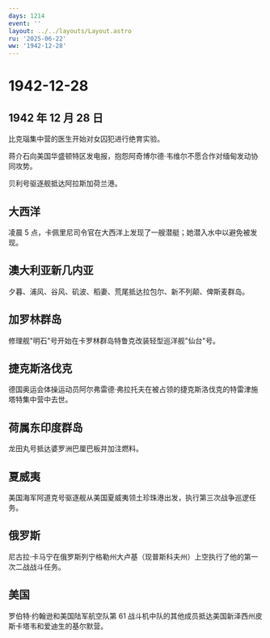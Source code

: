 ```yaml
---
days: 1214
event: ''
layout: ../../layouts/Layout.astro
ru: '2025-06-22'
ww: '1942-12-28'
---
```


# 1942-12-28

## 1942 年 12 月 28 日

比克瑙集中营的医生开始对女囚犯进行绝育实验。

蒋介石向美国华盛顿特区发电报，抱怨阿奇博尔德·韦维尔不愿合作对缅甸发动协同攻势。

贝利号驱逐舰抵达阿拉斯加荷兰港。

## 大西洋

凌晨 5
点，卡佩里尼司令官在大西洋上发现了一艘潜艇；她潜入水中以避免被发现。

## 澳大利亚新几内亚

夕暮、浦风、谷风、矶波、稻妻、荒尾抵达拉包尔、新不列颠、俾斯麦群岛。

## 加罗林群岛

修理舰"明石"号开始在卡罗林群岛特鲁克改装轻型巡洋舰"仙台"号。

## 捷克斯洛伐克

德国奥运会体操运动员阿尔弗雷德·弗拉托夫在被占领的捷克斯洛伐克的特雷津施塔特集中营中去世。

## 荷属东印度群岛

龙田丸号抵达婆罗洲巴厘巴板并加注燃料。

## 夏威夷

美国海军阿道克号驱逐舰从美国夏威夷领土珍珠港出发，执行第三次战争巡逻任务。

## 俄罗斯

尼古拉·卡马宁在俄罗斯列宁格勒州大卢基（现普斯科夫州）上空执行了他的第一次二战战斗任务。

## 美国

罗伯特·约翰逊和美国陆军航空队第 61
战斗机中队的其他成员抵达美国新泽西州皮斯卡塔韦和爱迪生的基尔默营。